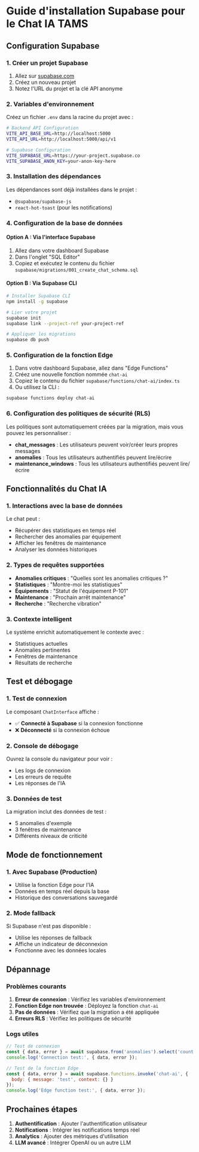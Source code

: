 # Guide d'installation Supabase pour le Chat IA TAMS

## Configuration Supabase

### 1. Créer un projet Supabase

1. Allez sur [supabase.com](https://supabase.com)
2. Créez un nouveau projet
3. Notez l'URL du projet et la clé API anonyme

### 2. Variables d'environnement

Créez un fichier `.env` dans la racine du projet avec :

```bash
# Backend API Configuration
VITE_API_BASE_URL=http://localhost:5000
VITE_API_URL=http://localhost:5000/api/v1

# Supabase Configuration
VITE_SUPABASE_URL=https://your-project.supabase.co
VITE_SUPABASE_ANON_KEY=your-anon-key-here
```

### 3. Installation des dépendances

Les dépendances sont déjà installées dans le projet :
- `@supabase/supabase-js`
- `react-hot-toast` (pour les notifications)

### 4. Configuration de la base de données

#### Option A : Via l'interface Supabase

1. Allez dans votre dashboard Supabase
2. Dans l'onglet "SQL Editor"
3. Copiez et exécutez le contenu du fichier `supabase/migrations/001_create_chat_schema.sql`

#### Option B : Via Supabase CLI

```bash
# Installer Supabase CLI
npm install -g supabase

# Lier votre projet
supabase init
supabase link --project-ref your-project-ref

# Appliquer les migrations
supabase db push
```

### 5. Configuration de la fonction Edge

1. Dans votre dashboard Supabase, allez dans "Edge Functions"
2. Créez une nouvelle fonction nommée `chat-ai`
3. Copiez le contenu du fichier `supabase/functions/chat-ai/index.ts`
4. Ou utilisez la CLI :

```bash
supabase functions deploy chat-ai
```

### 6. Configuration des politiques de sécurité (RLS)

Les politiques sont automatiquement créées par la migration, mais vous pouvez les personnaliser :

- **chat_messages** : Les utilisateurs peuvent voir/créer leurs propres messages
- **anomalies** : Tous les utilisateurs authentifiés peuvent lire/écrire
- **maintenance_windows** : Tous les utilisateurs authentifiés peuvent lire/écrire

## Fonctionnalités du Chat IA

### 1. Interactions avec la base de données

Le chat peut :
- Récupérer des statistiques en temps réel
- Rechercher des anomalies par équipement
- Afficher les fenêtres de maintenance
- Analyser les données historiques

### 2. Types de requêtes supportées

- **Anomalies critiques** : "Quelles sont les anomalies critiques ?"
- **Statistiques** : "Montre-moi les statistiques"
- **Équipements** : "Statut de l'équipement P-101"
- **Maintenance** : "Prochain arrêt maintenance"
- **Recherche** : "Recherche vibration"

### 3. Contexte intelligent

Le système enrichit automatiquement le contexte avec :
- Statistiques actuelles
- Anomalies pertinentes
- Fenêtres de maintenance
- Résultats de recherche

## Test et débogage

### 1. Test de connexion

Le composant `ChatInterface` affiche :
- ✅ **Connecté à Supabase** si la connexion fonctionne
- ❌ **Déconnecté** si la connexion échoue

### 2. Console de débogage

Ouvrez la console du navigateur pour voir :
- Les logs de connexion
- Les erreurs de requête
- Les réponses de l'IA

### 3. Données de test

La migration inclut des données de test :
- 5 anomalies d'exemple
- 3 fenêtres de maintenance
- Différents niveaux de criticité

## Mode de fonctionnement

### 1. Avec Supabase (Production)

- Utilise la fonction Edge pour l'IA
- Données en temps réel depuis la base
- Historique des conversations sauvegardé

### 2. Mode fallback

Si Supabase n'est pas disponible :
- Utilise les réponses de fallback
- Affiche un indicateur de déconnexion
- Fonctionne avec les données locales

## Dépannage

### Problèmes courants

1. **Erreur de connexion** : Vérifiez les variables d'environnement
2. **Fonction Edge non trouvée** : Déployez la fonction `chat-ai`
3. **Pas de données** : Vérifiez que la migration a été appliquée
4. **Erreurs RLS** : Vérifiez les politiques de sécurité

### Logs utiles

```javascript
// Test de connexion
const { data, error } = await supabase.from('anomalies').select('count');
console.log('Connection test:', { data, error });

// Test de la fonction Edge
const { data, error } = await supabase.functions.invoke('chat-ai', {
  body: { message: 'test', context: {} }
});
console.log('Edge function test:', { data, error });
```

## Prochaines étapes

1. **Authentification** : Ajouter l'authentification utilisateur
2. **Notifications** : Intégrer les notifications temps réel
3. **Analytics** : Ajouter des métriques d'utilisation
4. **LLM avancé** : Intégrer OpenAI ou un autre LLM
